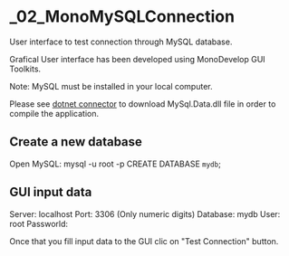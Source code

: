# _02_MonoMySQLConnection

User interface to test connection through MySQL database.

Grafical User interface has been developed using MonoDevelop GUI Toolkits.

Note: MySQL must be installed in your local computer.

Please see [dotnet connector](https://dev.mysql.com/doc/connector-net/en/connector-net-installation-unix.html) to download MySql.Data.dll file in order to compile the application.

## Create a new database
Open MySQL: mysql -u root -p
            CREATE DATABASE     `mydb`;


## GUI input data
Server:    localhost
Port:      3306 (Only numeric digits)
Database:  mydb
User:      root
Passworld: <userPassworld>

Once that you fill input data to the GUI clic on "Test Connection" button.
